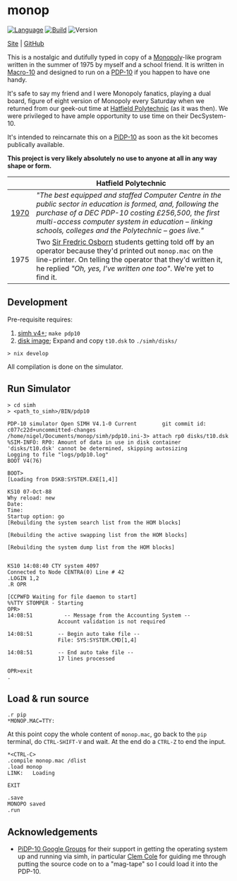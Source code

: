 # monop

[![Language](https://img.shields.io/badge/language-Macro10-blue.svg?style=plastic)](https://en.wikipedia.org/wiki/MACRO-10)
[![Build](https://img.shields.io/github/actions/workflow/status/nigeleke/monop/acceptance.yml?style=plastic)](https://github.com/nigeleke/monop/actions/workflows/acceptance.yml)
![Version](https://img.shields.io/github/v/tag/nigeleke/monop?style=plastic)

  [Site](https://nigeleke.github.io/monop) \| [GitHub](https://github.com/nigeleke/monop)

This is a nostalgic and dutifully typed in copy of a [Monopoly](https://en.wikipedia.org/wiki/Monopoly)-like program written in the summer of 1975 by myself and a school friend. It is written in [Macro-10](https://en.wikipedia.org/wiki/MACRO-10) and designed to run on a [PDP-10](https://en.wikipedia.org/wiki/PDP-10) if you happen to have one handy.

It's safe to say my friend and I were Monopoly fanatics, playing a dual board, figure of eight version of Monopoly every Saturday when we returned from our geek-out time at [Hatfield Polytechnic](https://en.wikipedia.org/wiki/University_of_Hertfordshire) (as it was then). We were privileged to have ample opportunity to use time on their DecSystem-10.

It's intended to reincarnate this on a [PiDP-10](https://hackaday.io/project/170111-pidp-10) as soon as the kit becomes publically available.

**This project is very likely absolutely no use to anyone at all in any way shape or form.**

|  | Hatfield Polytechnic |
|--|--|
| [1970](https://www.herts.ac.uk/about-us/the-history-of-our-university) | _"The best equipped and staffed Computer Centre in the public sector in education is formed, and, following the purchase of a DEC PDP-10 costing £256,500, the first multi-access computer system in education – linking schools, colleges and the Polytechnic – goes live."_ |
| 1975 | Two [Sir Fredric Osborn]() students getting told off by an operator because they'd printed out `monop.mac` on the line-printer. On telling the operator that they'd written it, he replied _"Oh, yes, I've written one too"_. We're yet to find it. |

## Development

Pre-requisite requires:

  1. [simh v4+](https://github.com/open-simh/simh); `make pdp10`
  2. [disk image](https://steubentech.com/~talon/pdp10/tops10-1.4.tar.bz2); Expand and copy `t10.dsk` to `./simh/disks/`

```
> nix develop
```

All compilation is done on the simulator.


## Run Simulator

```
> cd simh
> <path_to_simh>/BIN/pdp10

PDP-10 simulator Open SIMH V4.1-0 Current        git commit id: c077c22d+uncommitted-changes
/home/nigel/Documents/monop/simh/pdp10.ini-3> attach rp0 disks/t10.dsk
%SIM-INFO: RP0: Amount of data in use in disk container 'disks/t10.dsk' cannot be determined, skipping autosizing
Logging to file "logs/pdp10.log"
BOOT V4(76)

BOOT>
[Loading from DSKB:SYSTEM.EXE[1,4]]

KS10 07-Oct-88
Why reload: new
Date: 
Time: 
Startup option: go
[Rebuilding the system search list from the HOM blocks]

[Rebuilding the active swapping list from the HOM blocks]

[Rebuilding the system dump list from the HOM blocks]


KS10 14:08:40 CTY system 4097
Connected to Node CENTRA(0) Line # 42
.LOGIN 1,2
.R OPR

[CCPWFD Waiting for file daemon to start]
%%TTY STOMPER - Starting
OPR>
14:08:51          -- Message from the Accounting System --
                Account validation is not required

14:08:51        -- Begin auto take file --
                File: SYS:SYSTEM.CMD[1,4]

14:08:51        -- End auto take file --
                17 lines processed

OPR>exit
.
```

## Load & run source

```
.r pip
*MONOP.MAC=TTY:

```

At this point copy the whole content of `monop.mac`, go back to the `pip` terminal, do `CTRL-SHIFT-V` and wait.  At the end do a `CTRL-Z` to end the input.

```
*<CTRL-C>
.compile monop.mac /dlist
.load monop
LINK:   Loading

EXIT

.save
MONOPO saved
.run
```

## Acknowledgements

  * [PiDP-10 Google Groups](https://groups.google.com/g/pidp-10) for their support in getting the operating system up and running via simh, in particular [Clem Cole](https://groups.io/g/simh/topic/91528716) for guiding me through putting the source code on to a "mag-tape" so I could load it into the PDP-10.
